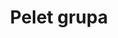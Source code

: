 ---
title: "Pelet grupa"

ashPercentage: "<= 0.7%"

humidity: "<= 10%"

caloricValue: ">= 4.6 kW/kg"

diameter: "6 mm"

packaging: 
    - quantity: 60
      weight: "900 kg"
---